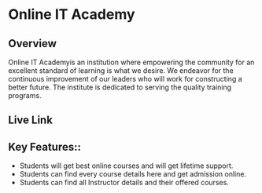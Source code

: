 # Online IT Academy

## Overview

Online IT Academyis an institution where empowering the community for an excellent standard of learning is what we desire. We endeavor for the continuous improvement of our leaders who will work for constructing a better future. The institute is dedicated to serving the quality training programs.

## Live Link


 
## Key Features::

 - Students will get best online courses and will get lifetime support.
 - Students can find every course details here and get admission online. 
 - Students can find all Instructor details and their offered courses.
  